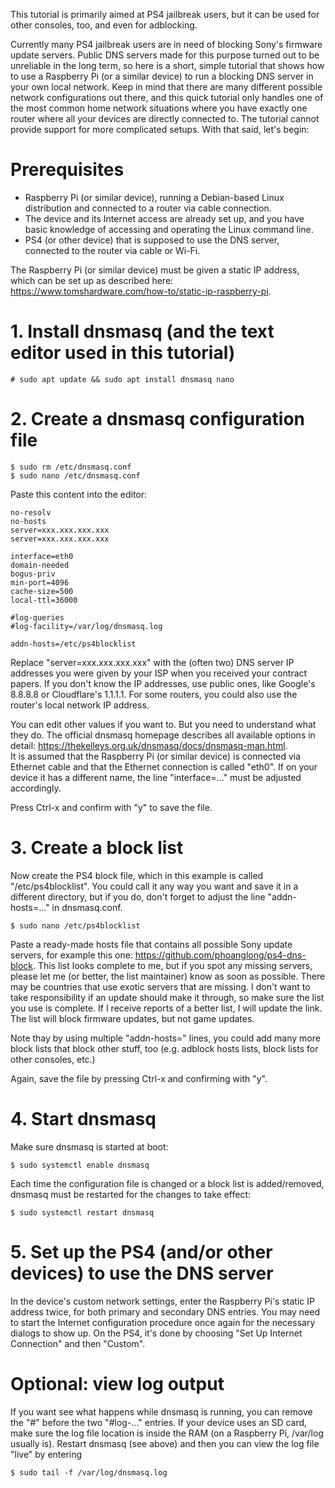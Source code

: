This tutorial is primarily aimed at PS4 jailbreak users, but it can be used for other consoles, too, and even for adblocking.

Currently many PS4 jailbreak users are in need of blocking Sony's firmware update servers. Public DNS servers made for this purpose turned out to be unreliable in the long term, so here is a short, simple tutorial that shows how to use a Raspberry Pi (or a similar device) to run a blocking DNS server in your own local network.
Keep in mind that there are many different possible network configurations out there, and this quick tutorial only handles one of the most common home network situations where you have exactly one router where all your devices are directly connected to. The tutorial cannot provide support for more complicated setups. With that said, let's begin:

# Prerequisites

- Raspberry Pi (or similar device), running a Debian-based Linux distribution and connected to a router via cable connection.
- The device and its Internet access are already set up, and you have basic knowledge of accessing and operating the Linux command line.
- PS4 (or other device) that is supposed to use the DNS server, connected to the router via cable or Wi-Fi.

The Raspberry Pi (or similar device) must be given a static IP address, which can be set up as described here: https://www.tomshardware.com/how-to/static-ip-raspberry-pi.

# 1. Install dnsmasq (and the text editor used in this tutorial)

    # sudo apt update && sudo apt install dnsmasq nano

# 2. Create a dnsmasq configuration file

    $ sudo rm /etc/dnsmasq.conf
    $ sudo nano /etc/dnsmasq.conf

Paste this content into the editor:

```
no-resolv
no-hosts
server=xxx.xxx.xxx.xxx
server=xxx.xxx.xxx.xxx

interface=eth0
domain-needed
bogus-priv
min-port=4096
cache-size=500
local-ttl=36000

#log-queries	
#log-facility=/var/log/dnsmasq.log

addn-hosts=/etc/ps4blocklist
```

Replace "server=xxx.xxx.xxx.xxx" with the (often two) DNS server IP addresses you were given by your ISP when you received your contract papers. If you don't know the IP addresses, use public ones, like Google's 8.8.8.8 or Cloudflare's 1.1.1.1. For some routers, you could also use the router's local network IP address.

You can edit other values if you want to. But you need to understand what they do. The official dnsmasq homepage describes all available options in detail: https://thekelleys.org.uk/dnsmasq/docs/dnsmasq-man.html.  
It is assumed that the Raspberry Pi (or similar device) is connected via Ethernet cable and that the Ethernet connection is called "eth0". If on your device it has a different name, the line "interface=..." must be adjusted accordingly.

Press Ctrl-x and confirm with "y" to save the file.

# 3. Create a block list

Now create the PS4 block file, which in this example is called "/etc/ps4blocklist". You could call it any way you want and save it in a different directory, but if you do, don't forget to adjust the line "addn-hosts=..." in dnsmasq.conf.

    $ sudo nano /etc/ps4blocklist

Paste a ready-made hosts file that contains all possible Sony update servers, for example this one: https://github.com/phoanglong/ps4-dns-block. This list looks complete to me, but if you spot any missing servers, please let me (or better, the list maintainer) know as soon as possible. There may be countries that use exotic servers that are missing. I don't want to take responsibility if an update should make it through, so make sure the list you use is complete. If I receive reports of a better list, I will update the link. The list will block firmware updates, but not game updates.

Note thay by using multiple "addn-hosts=" lines, you could add many more block lists that block other stuff, too (e.g. adblock hosts lists, block lists for other consoles, etc.)

Again, save the file by pressing Ctrl-x and confirming with "y".

# 4. Start dnsmasq

Make sure dnsmasq is started at boot:

    $ sudo systemctl enable dnsmasq

Each time the configuration file is changed or a block list is added/removed, dnsmasq must be restarted for the changes to take effect:

    $ sudo systemctl restart dnsmasq


# 5. Set up the PS4 (and/or other devices) to use the DNS server

In the device's custom network settings, enter the Raspberry Pi's static IP address twice, for both primary and secondary DNS entries. You may need to start the Internet configuration procedure once again for the necessary dialogs to show up. On the PS4, it's done by choosing "Set Up Internet Connection" and then "Custom".

# Optional: view log output

If you want see what happens while dnsmasq is running, you can remove the "#" before the two "#log-..." entries. If your device uses an SD card, make sure the log file location is inside the RAM (on a Raspberry Pi, /var/log usually is). Restart dnsmasq (see above) and then you can view the log file "live" by entering

    $ sudo tail -f /var/log/dnsmasq.log

